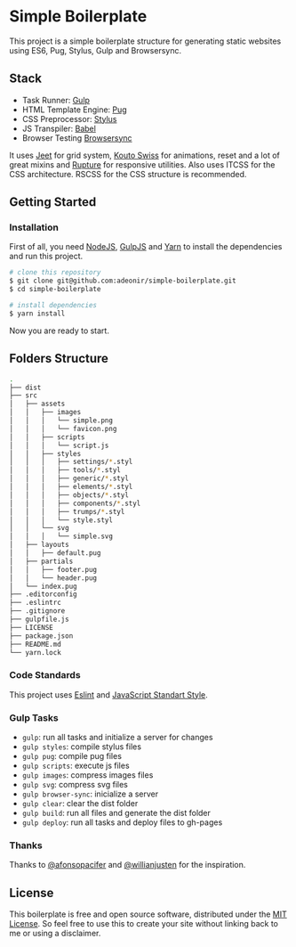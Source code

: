 # Simple Boilerplate

This project is a simple boilerplate structure for generating static websites using ES6, Pug, Stylus, Gulp and Browsersync.

## Stack

- Task Runner: [Gulp](https://gulpjs.com/)
- HTML Template Engine: [Pug](https://pugjs.org/)
- CSS Preprocessor: [Stylus](http://stylus-lang.com/)
- JS Transpiler: [Babel](https://babeljs.io/)
- Browser Testing [Browsersync](https://www.browsersync.io/)

It uses [Jeet](http://jeet.gs/) for grid system, [Kouto Swiss](http://kouto-swiss.io/) for animations, reset and a lot of great mixins and [Rupture](https://github.com/jenius/rupture) for responsive utilities. Also uses ITCSS for the CSS architecture. RSCSS for the CSS structure is recommended.

## Getting Started

### Installation

First of all, you need [NodeJS](https://nodejs.org/), [GulpJS](https://gulpjs.com/) and [Yarn](https://yarnpkg.com/) to install the dependencies and run this project.

```sh
# clone this repository
$ git clone git@github.com:adeonir/simple-boilerplate.git
$ cd simple-boilerplate

# install dependencies
$ yarn install
```

Now you are ready to start.

## Folders Structure
```sh
.
├── dist
├── src
│   ├── assets
│   │   ├── images
│   │   │   └── simple.png
│   │   │   └── favicon.png
│   │   ├── scripts
│   │   │   └── script.js
│   │   ├── styles
│   │   │   ├── settings/*.styl
│   │   │   ├── tools/*.styl
│   │   │   ├── generic/*.styl
│   │   │   ├── elements/*.styl
│   │   │   ├── objects/*.styl
│   │   │   ├── components/*.styl
│   │   │   ├── trumps/*.styl
│   │   │   └── style.styl
│   │   └── svg
│   │   │   └── simple.svg
│   ├── layouts
│   │   ├── default.pug
│   ├── partials
│   │   ├── footer.pug
│   │   └── header.pug
│   └── index.pug
├── .editorconfig
├── .eslintrc
├── .gitignore
├── gulpfile.js
├── LICENSE
├── package.json
├── README.md
└── yarn.lock
```

### Code Standards

This project uses [Eslint](https://eslint.org/) and [JavaScript Standart Style](https://standardjs.com/).

### Gulp Tasks

- `gulp`: run all tasks and initialize a server for changes
- `gulp styles`: compile stylus files
- `gulp pug`: compile pug files
- `gulp scripts`: execute js files
- `gulp images`: compress images files
- `gulp svg`: compress svg files
- `gulp browser-sync`: inicialize a server
- `gulp clear`: clear the dist folder
- `gulp build`: run all files and generate the dist folder
- `gulp deploy`: run all tasks and deploy files to gh-pages

### Thanks

Thanks to [@afonsopacifer](https://github.com/csshortcut/csshortcut-app) and [@willianjusten](https://github.com/Qualy-org/qualy-front) for the inspiration.

## License

This boilerplate is free and open source software, distributed under the [MIT License](https://gitlab.com/adeonir/simple-boilerplate/blob/master/LICENSE). So feel free to use this to create your site without linking back to me or using a disclaimer.
